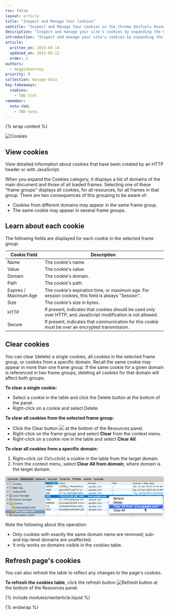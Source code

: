```yaml
---
rss: false
layout: article
title: "Inspect and Manage Your Cookies"
seotitle: "Inspect and Manage Your Cookies in the Chrome DevTools Resources Panel"
description: "Inspect and manage your site's cookies by expanding the Cookies category in the Chrome DevTools Resources panel."
introduction: "Inspect and manage your site's cookies by expanding the Cookies category in the Chrome DevTools Resources panel."
article:
  written_on: 2015-04-14
  updated_on: 2015-05-12
  order: 2
authors:
  - megginkearney
priority: 0
collection: manage-data
key-takeaways:
  cookies:
    - TBD tldr.
remember:
  note-tbd:
    - TBD note.
---
```

{% wrap content %}

![Cookies](imgs/resources-files/cookies.png)

## View cookies

View detailed information about cookies that have been created by an HTTP header or with JavaScript. 

When you expand the Cookies category, it displays a list of domains of the main document and those of all loaded frames. Selecting one of these "frame groups" displays all cookies, for all resources, for all frames in that group. There are two consequences of this grouping to be aware of:

* Cookies from different domains may appear in the same frame group. 
* The same cookie may appear in several frame groups.

## Learn about each cookie

The following fields are displayed for each cookie in the selected frame group:

<table class="table-2">
  <thead>
    <tr>
      <th>Cookie Field</th>
      <th>Description</th>
    </tr>
  </thead>
  <tbody>
  	<tr>
      <td data-th="Cookie Field">Name</td>
      <td data-th="Description">The cookie's name.</td>
    </tr>
    <tr>
      <td data-th="Cookie Field">Value</td>
      <td data-th="Description">The cookie's value.</td>
    </tr>
    <tr>
      <td data-th="Cookie Field">Domain</td>
      <td data-th="Description">The cookie's domain.</td>
    </tr>
    <tr>
      <td data-th="Cookie Field">Path</td>
      <td data-th="Description">The cookie's path.</td>
    </tr>
    <tr>
      <td data-th="Cookie Field">Expires / Maximum Age</td>
      <td data-th="Description">The cookie's expiration time, or maximum age. For session cookies, this field is always "Session".</td>
    </tr>
    <tr>
      <td data-th="Cookie Field">Size</td>
      <td data-th="Description">The cookie's size in bytes.</td>
    </tr>
    <tr>
      <td data-th="Cookie Field">HTTP</td>
      <td data-th="Description">If present, indicates that cookies should be used only over HTTP, and JavaScript modification is not allowed.</td>
    </tr>
    <tr>
      <td data-th="Cookie Field">Secure</td>
      <td data-th="Description">If present, indicates that communication for this cookie must be over an encrypted transmission.</td>
    </tr>
  </tbody>
</table>

## Clear cookies

You can clear (delete) a single cookies, all cookies in the selected frame group, or cookies from a specific domain. Recall the same cookie may appear in more than one frame group. If the same cookie for a given domain is referenced in two frame groups, deleting all cookies for that domain will affect both groups.

**To clear a single cookie:**

* Select a cookie in the table and click the Delete button at the bottom of the panel.
* Right-click on a cookie and select Delete.

**To clear all cookies from the selected frame group:**

* Click the Clear button <img src="../images/clear.png" /> at the bottom of the Resources panel.
* Right-click on the frame group and select **Clear** from the context menu.
* Right-click on a cookie row in the table and select **Clear All**.

**To clear all cookies from a specific domain:**

1. Right+click (or Ctrl+click) a cookie in the table from the target domain.
2. From the context menu, select **Clear All from _domain_**, where
   _domain_ is the target domain. 

![Clear all cookies](imgs/clear-all-cookies.png)

Note the following about this operation:

* Only cookies with exactly the same domain name are removed; sub- and top-level domains are unaffected. 
* It only works on domains visible in the cookies table.

## Refresh page's cookies

You can also refresh the table to reflect any changes to the page's cookies.

**To refresh the cookies table**, click the refresh button ![Refresh button](imgs/refresh.png") at the bottom of the Resources panel. 

{% include modules/nextarticle.liquid %}

{% endwrap %}
